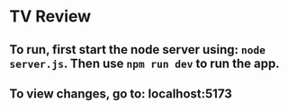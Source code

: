 # TV Review

## To run, first start the node server using: `node server.js`. Then use `npm run dev` to run the app.

## To view changes, go to: localhost:5173
